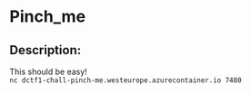 
# Pinch_me
## Description:
This should be easy!\
`nc dctf1-chall-pinch-me.westeurope.azurecontainer.io 7480`



